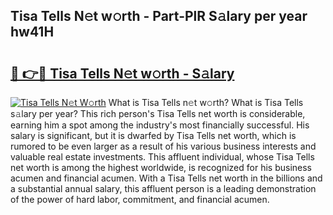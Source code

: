 ## Tisa Tells N𝚎t w𝚘rth - Part-PlR S𝚊lary per year hw41H

# <h2><a href="http://gc26qpw.nevu.top/?p=Tisa+Tells">🔗 👉🔴 Tisa Tells N𝚎t w𝚘rth - S𝚊lary</a></h2>

[![Tisa Tells N𝚎t W𝚘rth](https://i.imgur.com/Oavwk0R.jpeg)](http://gc26qpw.nevu.top/?p=Tisa+Tells)
What is Tisa Tells n𝚎t w𝚘rth? What is Tisa Tells s𝚊lary per year?
This rich person's Tisa Tells net worth is considerable, earning him a spot among the industry's most financially successful. His salary is significant, but it is dwarfed by Tisa Tells net worth, which is rumored to be even larger as a result of his various business interests and valuable real estate investments. This affluent individual, whose Tisa Tells net worth is among the highest worldwide, is recognized for his business acumen and financial acumen. With a Tisa Tells net worth in the billions and a substantial annual salary, this affluent person is a leading demonstration of the power of hard labor, commitment, and financial acumen.
